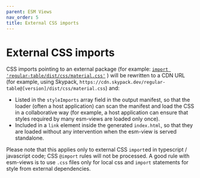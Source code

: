 ```yaml
---
parent: ESM Views
nav_order: 5
title: External CSS imports
---
```


# External CSS imports

CSS imports pointing to an external package (for example:
[`import 'regular-table/dist/css/material.css'`](https://www.npmjs.com/package/regular-table)
) will be rewritten to a CDN URL (for example, using Skypack,
`https://cdn.skypack.dev/regular-table@[version]/dist/css/material.css`) and:

- Listed in the `styleImports` array field in the output manifest, so that the
  loader (often a host application) can scan the manifest and load the CSS in a
  collaborative way (for example, a host application can ensure that styles
  required by many esm-views are loaded only once).
- Included in a `link` element inside the generated `index.html`, so that they
  are loaded without any intervention when the esm-view is served standalone.

Please note that this applies only to external CSS `import`ed in typescript /
javascript code; CSS `@import` rules will not be processed. A good rule with
esm-views is to use `.css` files only for local css and `import` statements for
style from external dependencies.
